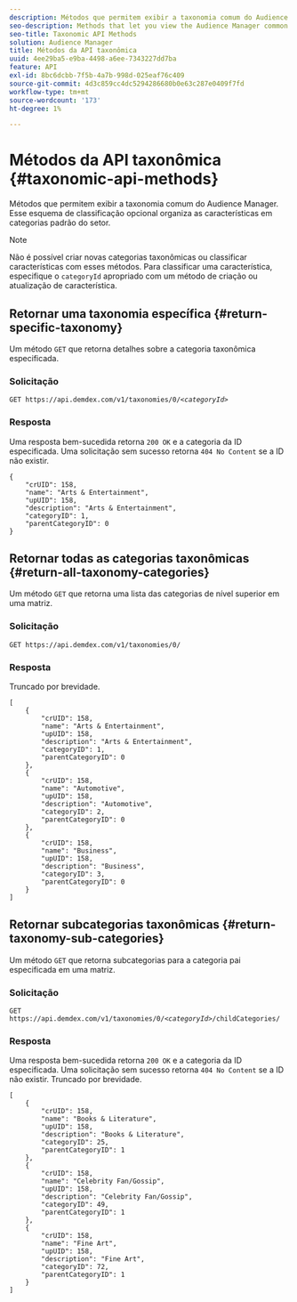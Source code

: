 ```yaml
---
description: Métodos que permitem exibir a taxonomia comum do Audience Manager. Esse esquema de classificação opcional organiza as características em categorias padrão do setor.
seo-description: Methods that let you view the Audience Manager common taxonomy. This optional classification scheme organizes traits into industry standard categories.
seo-title: Taxonomic API Methods
solution: Audience Manager
title: Métodos da API taxonômica
uuid: 4ee29ba5-e9ba-4498-a6ee-7343227dd7ba
feature: API
exl-id: 8bc6dcbb-7f5b-4a7b-998d-025eaf76c409
source-git-commit: 4d3c859cc4dc5294286680b0e63c287e0409f7fd
workflow-type: tm+mt
source-wordcount: '173'
ht-degree: 1%

---
```


# Métodos da API taxonômica {#taxonomic-api-methods}

Métodos que permitem exibir a taxonomia comum do Audience Manager. Esse esquema de classificação opcional organiza as características em categorias padrão do setor.

<!-- c_rest_api_taxonomy.xml -->

>[!NOTE]
>
>Não é possível criar novas categorias taxonômicas ou classificar características com esses métodos. Para classificar uma característica, especifique o `categoryId` apropriado com um método de criação ou atualização de característica.

## Retornar uma taxonomia específica {#return-specific-taxonomy}

Um método `GET` que retorna detalhes sobre a categoria taxonômica especificada.

<!-- r_rest_api_taxonomy.xml -->

### Solicitação

`GET https://api.demdex.com/v1/taxonomies/0/`*`<categoryId>`*

### Resposta

Uma resposta bem-sucedida retorna `200 OK` e a categoria da ID especificada. Uma solicitação sem sucesso retorna `404 No Content` se a ID não existir.

```
{
    "crUID": 158,
    "name": "Arts & Entertainment",
    "upUID": 158,
    "description": "Arts & Entertainment",
    "categoryID": 1,
    "parentCategoryID": 0
}
```

## Retornar todas as categorias taxonômicas {#return-all-taxonomy-categories}

Um método `GET` que retorna uma lista das categorias de nível superior em uma matriz.

<!-- r_rest_api_taxonomies.xml -->

### Solicitação

`GET https://api.demdex.com/v1/taxonomies/0/`

### Resposta

Truncado por brevidade.

```
[
    {
        "crUID": 158,
        "name": "Arts & Entertainment",
        "upUID": 158,
        "description": "Arts & Entertainment",
        "categoryID": 1,
        "parentCategoryID": 0
    },
    {
        "crUID": 158,
        "name": "Automotive",
        "upUID": 158,
        "description": "Automotive",
        "categoryID": 2,
        "parentCategoryID": 0
    },
    {
        "crUID": 158,
        "name": "Business",
        "upUID": 158,
        "description": "Business",
        "categoryID": 3,
        "parentCategoryID": 0
    }
]
```

## Retornar subcategorias taxonômicas {#return-taxonomy-sub-categories}

Um método `GET` que retorna subcategorias para a categoria pai especificada em uma matriz.

<!-- r_rest_api_taxonomy_sub.xml -->

### Solicitação

`GET https://api.demdex.com/v1/taxonomies/0/`*`<categoryId>`*`/childCategories/`

### Resposta

Uma resposta bem-sucedida retorna `200 OK` e a categoria da ID especificada. Uma solicitação sem sucesso retorna `404 No Content` se a ID não existir. Truncado por brevidade.

```
[
    {
        "crUID": 158,
        "name": "Books & Literature",
        "upUID": 158,
        "description": "Books & Literature",
        "categoryID": 25,
        "parentCategoryID": 1
    },
    {
        "crUID": 158,
        "name": "Celebrity Fan/Gossip",
        "upUID": 158,
        "description": "Celebrity Fan/Gossip",
        "categoryID": 49,
        "parentCategoryID": 1
    },
    {
        "crUID": 158,
        "name": "Fine Art",
        "upUID": 158,
        "description": "Fine Art",
        "categoryID": 72,
        "parentCategoryID": 1
    }
]
```
